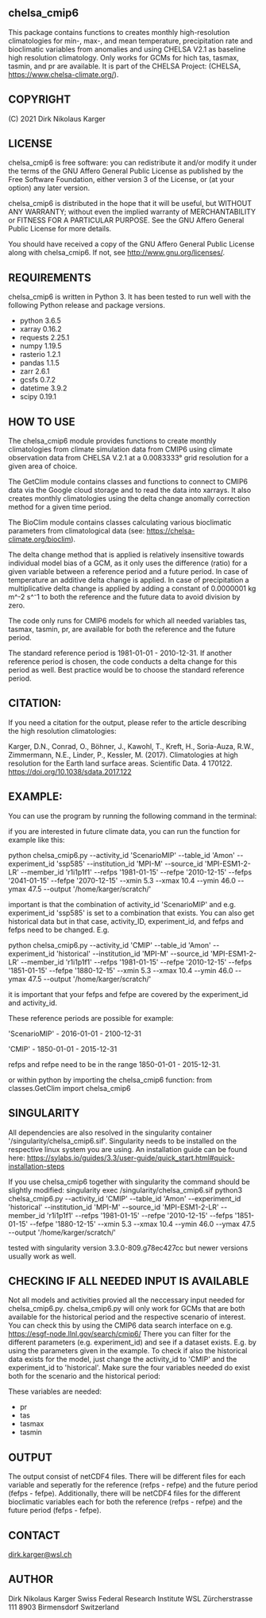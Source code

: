 chelsa_cmip6
-----------
This package contains functions to creates monthly high-resolution 
climatologies for min-, max-, and mean temperature, precipitation rate 
and bioclimatic variables from anomalies and using CHELSA V2.1 as 
baseline high resolution climatology. Only works for GCMs for
hich tas, tasmax, tasmin, and pr are available. It is part of the
CHELSA Project: (CHELSA, <https://www.chelsa-climate.org/>).




COPYRIGHT
---------
(C) 2021 Dirk Nikolaus Karger



LICENSE
-------
chelsa_cmip6 is free software: you can redistribute it and/or modify it under
the terms of the GNU Affero General Public License as published by the
Free Software Foundation, either version 3 of the License, or
(at your option) any later version.

chelsa_cmip6 is distributed in the hope that it will be useful,
but WITHOUT ANY WARRANTY; without even the implied warranty of
MERCHANTABILITY or FITNESS FOR A PARTICULAR PURPOSE. See the
GNU Affero General Public License for more details.

You should have received a copy of the GNU Affero General Public License
along with chelsa_cmip6. If not, see <http://www.gnu.org/licenses/>.



REQUIREMENTS
------------
chelsa_cmip6 is written in Python 3. It has been tested to run well with the
following Python release and package versions.
- python 3.6.5 
- xarray 0.16.2
- requests 2.25.1
- numpy 1.19.5
- rasterio 1.2.1
- pandas 1.1.5
- zarr 2.6.1
- gcsfs 0.7.2
- datetime 3.9.2
- scipy 0.19.1



HOW TO USE
----------
The chelsa_cmip6 module provides functions to create monthly climatologies from climate
simulation data from CMIP6 using climate observation data from CHELSA V.2.1
at a 0.0083333° grid resolution for a given area of choice.

The GetClim module contains classes and functions to connect to CMIP6 data
via the Google cloud storage and to read the data into xarrays. It also creates
monthly climatologies using the delta change anomally correction method for a given 
time period. 

The BioClim module contains classes calculating various bioclimatic parameters
from climatological data (see: https://chelsa-climate.org/bioclim).

The delta change method that is applied is relatively insensitive towards individual model 
bias of a GCM, as it only uses the difference (ratio) for a given variable between
a reference period and a future period. In case of temperature an additive delta change 
is applied. In case of precipitation a multiplicative delta change is applied by 
adding a constant of 0.0000001 kg m^-2 s^⁻1 to both the reference and the future data
to avoid division by zero. 

The code only runs for CMIP6 models for which all needed variables tas, tasmax, tasmin, pr,
are available for both the reference and the future period.

The standard reference period is 1981-01-01 - 2010-12-31. If another reference period is 
chosen, the code conducts a delta change for this period as well. Best practice would be to 
choose the standard reference period.

CITATION:
------------
If you need a citation for the output, please refer to the article describing the high
resolution climatologies:

Karger, D.N., Conrad, O., Böhner, J., Kawohl, T., Kreft, H., Soria-Auza, R.W., Zimmermann, N.E., Linder, P., Kessler, M. (2017). Climatologies at high resolution for the Earth land surface areas. Scientific Data. 4 170122. https://doi.org/10.1038/sdata.2017.122


EXAMPLE: 
------------
You can use the program by running the following command in the terminal:

if you are interested in future climate data, you can run the function for example like this:


python chelsa_cmip6.py --activity_id 'ScenarioMIP' --table_id 'Amon' --experiment_id 'ssp585' --institution_id 'MPI-M' --source_id 'MPI-ESM1-2-LR' --member_id 'r1i1p1f1' --refps '1981-01-15' --refpe '2010-12-15' --fefps '2041-01-15' --fefpe '2070-12-15' --xmin 5.3 --xmax 10.4 --ymin 46.0 --ymax 47.5 --output '/home/karger/scratch/'


important is that the combination of activity_id 'ScenarioMIP' and e.g. experiment_id 'ssp585' is set to a combination that exists.
You can also get historical data but in that case, activity_ID, experiment_id, and fefps and fefps need to be changed. E.g. 


python chelsa_cmip6.py --activity_id 'CMIP' --table_id 'Amon' --experiment_id 'historical' --institution_id 'MPI-M' --source_id 'MPI-ESM1-2-LR' --member_id 'r1i1p1f1' --refps '1981-01-15' --refpe '2010-12-15' --fefps '1851-01-15' --fefpe '1880-12-15' --xmin 5.3 --xmax 10.4 --ymin 46.0 --ymax 47.5 --output '/home/karger/scratch/'


it is important that your fefps and fefpe are covered by the experiment_id and activity_id.


These reference periods are possible for example:


'ScenarioMIP' - 2016-01-01 - 2100-12-31


'CMIP' - 1850-01-01 - 2015-12-31


refps and refpe need to be in the range 1850-01-01 - 2015-12-31.


or within python by importing the chelsa_cmip6 function:
from classes.GetClim import chelsa_cmip6


SINGULARITY
------------
All dependencies are also resolved in the singularity container '/singularity/chelsa_cmip6.sif'. Singularity needs to be installed on the respective linux system you are using. 
An installation guide can be found here: https://sylabs.io/guides/3.3/user-guide/quick_start.html#quick-installation-steps

If you use chelsa_cmip6 together with singularity the command should be slightly modified:
singularity exec /singularity/chelsa_cmip6.sif python3 chelsa_cmip6.py --activity_id 'CMIP' --table_id 'Amon' --experiment_id 'historical' --institution_id 'MPI-M' --source_id 'MPI-ESM1-2-LR' --member_id 'r1i1p1f1' --refps '1981-01-15' --refpe '2010-12-15' --fefps '1851-01-15' --fefpe '1880-12-15' --xmin 5.3 --xmax 10.4 --ymin 46.0 --ymax 47.5 --output '/home/karger/scratch/'

tested with singularity version 3.3.0-809.g78ec427cc
but newer versions usually work as well.


CHECKING IF ALL NEEDED INPUT IS AVAILABLE
------------
Not all models and activities provied all the neccessary input needed for chelsa_cmip6.py.
chelsa_cmip6.py will only work for GCMs that are both available for the historical period
and the respective scenario of interest. You can check this by using the CMIP6 data search
interface on e.g. https://esgf-node.llnl.gov/search/cmip6/ 
There you can filter for the different parameters (e.g. experiment_id) and see if a dataset
exists. E.g. by using the parameters given in the example. To check if also the historical
data exists for the model, just change the activity_id to 'CMIP' and the experiment_id to 'historical'.
Make sure the four variables needed do exist both for the scenario and the historical period:

These variables are needed:
- pr
- tas
- tasmax
- tasmin

OUTPUT
------------
The output consist of netCDF4 files. There will be different files for each variable and seperatly for
the reference (refps - refpe) and the future period (fefps - fefpe). 
Additionally, there will be netCDF4 files for the 
different bioclimatic variables each for both the reference (refps - refpe) and the future period (fefps - fefpe). 


CONTACT
-------
<dirk.karger@wsl.ch>



AUTHOR
------
Dirk Nikolaus Karger
Swiss Federal Research Institute WSL
Zürcherstrasse 111
8903 Birmensdorf 
Switzerland
